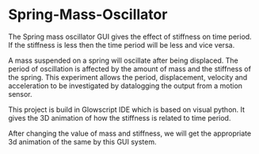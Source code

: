 # Spring-Mass-Oscillator
The Spring mass oscillator GUI gives the effect of stiffness on time period. If the stiffness is less then the time period will be less and vice versa. 

A mass suspended on a spring will oscillate after being displaced. The period of oscillation is affected by the amount of mass and the stiffness of the spring. This experiment allows the period, displacement, velocity and acceleration to be investigated by datalogging the output from a motion sensor.

This project is build in Glowscript IDE which is based on visual python. It gives the 3D animation of how the stiffness is related to time period.

After changing the value of mass and stiffness, we will get the appropriate 3d animation of the same by this GUI system.
